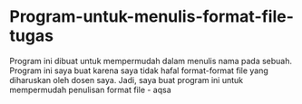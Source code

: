 # Program-untuk-menulis-format-file-tugas
Program ini dibuat untuk mempermudah dalam menulis nama pada sebuah. Program ini saya buat karena saya tidak hafal format-format file yang diharuskan oleh dosen saya. Jadi, saya buat program ini untuk mempermudah penulisan format file - aqsa
